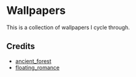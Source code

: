 # Wallpapers

This is a collection of wallpapers I cycle through.

## Credits

- [ancient_forest](https://www.reddit.com/r/wallpapers/comments/pwjlww/ancient_forest_by_me/)
- [floating_romance](https://www.deviantart.com/bisbiswas/art/floating-Romance-892490579)
